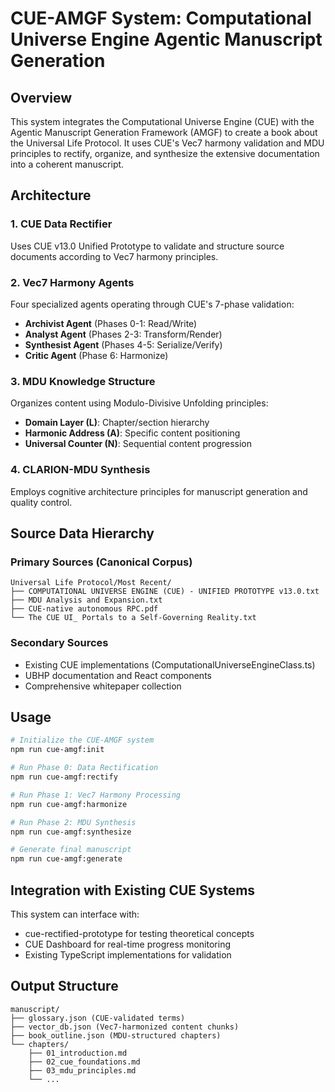 # CUE-AMGF System: Computational Universe Engine Agentic Manuscript Generation

## Overview

This system integrates the Computational Universe Engine (CUE) with the Agentic Manuscript Generation Framework (AMGF) to create a book about the Universal Life Protocol. It uses CUE's Vec7 harmony validation and MDU principles to rectify, organize, and synthesize the extensive documentation into a coherent manuscript.

## Architecture

### 1. CUE Data Rectifier
Uses CUE v13.0 Unified Prototype to validate and structure source documents according to Vec7 harmony principles.

### 2. Vec7 Harmony Agents
Four specialized agents operating through CUE's 7-phase validation:
- **Archivist Agent** (Phases 0-1: Read/Write)
- **Analyst Agent** (Phases 2-3: Transform/Render) 
- **Synthesist Agent** (Phases 4-5: Serialize/Verify)
- **Critic Agent** (Phase 6: Harmonize)

### 3. MDU Knowledge Structure
Organizes content using Modulo-Divisive Unfolding principles:
- **Domain Layer (L)**: Chapter/section hierarchy
- **Harmonic Address (A)**: Specific content positioning
- **Universal Counter (N)**: Sequential content progression

### 4. CLARION-MDU Synthesis
Employs cognitive architecture principles for manuscript generation and quality control.

## Source Data Hierarchy

### Primary Sources (Canonical Corpus)
```
Universal Life Protocol/Most Recent/
├── COMPUTATIONAL UNIVERSE ENGINE (CUE) - UNIFIED PROTOTYPE v13.0.txt
├── MDU Analysis and Expansion.txt
├── CUE-native autonomous RPC.pdf
└── The CUE UI_ Portals to a Self-Governing Reality.txt
```

### Secondary Sources
- Existing CUE implementations (ComputationalUniverseEngineClass.ts)
- UBHP documentation and React components
- Comprehensive whitepaper collection

## Usage

```bash
# Initialize the CUE-AMGF system
npm run cue-amgf:init

# Run Phase 0: Data Rectification
npm run cue-amgf:rectify

# Run Phase 1: Vec7 Harmony Processing  
npm run cue-amgf:harmonize

# Run Phase 2: MDU Synthesis
npm run cue-amgf:synthesize

# Generate final manuscript
npm run cue-amgf:generate
```

## Integration with Existing CUE Systems

This system can interface with:
- cue-rectified-prototype for testing theoretical concepts
- CUE Dashboard for real-time progress monitoring
- Existing TypeScript implementations for validation

## Output Structure

```
manuscript/
├── glossary.json (CUE-validated terms)
├── vector_db.json (Vec7-harmonized content chunks)
├── book_outline.json (MDU-structured chapters)
└── chapters/
    ├── 01_introduction.md
    ├── 02_cue_foundations.md
    ├── 03_mdu_principles.md
    └── ...
```